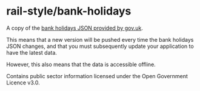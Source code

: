 # rail-style/bank-holidays

A copy of the
[bank holidays JSON provided by gov.uk](https://www.gov.uk/bank-holidays.json).

This means that a new version will be pushed every time the bank holidays JSON
changes, and that you must subsequently update your application to have the
latest data.

However, this also means that the data is accessible offline.

Contains public sector information licensed under the Open Government Licence v3.0.
